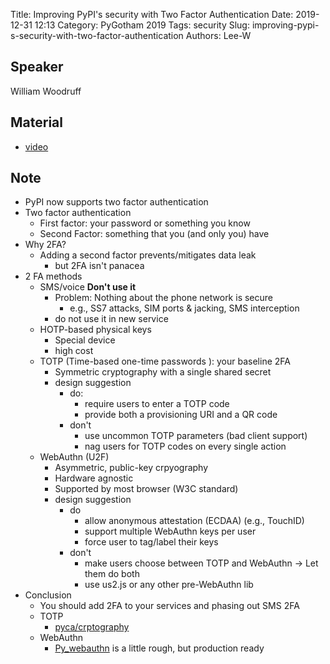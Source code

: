 Title: Improving PyPI's security with Two Factor Authentication
Date: 2019-12-31 12:13
Category: PyGotham 2019
Tags: security
Slug: improving-pypi-s-security-with-two-factor-authentication
Authors: Lee-W

## Speaker
William Woodruff

## Material
* [video](https://www.youtube.com/watch?v=xNZIxt-ABUs)

## Note
* PyPI now supports two factor authentication
* Two factor authentication
    * First factor: your password or something you know
    * Second Factor: something that you (and only you) have
* Why 2FA?
    * Adding a second factor prevents/mitigates data leak
        * but 2FA isn't panacea
* 2 FA methods
    * SMS/voice **Don't use it**
        * Problem: Nothing about the phone network is secure
            * e.g., SS7 attacks, SIM ports & jacking, SMS interception
        * do not use it in new service
    * HOTP-based physical keys
        * Special device
        * high cost
    * TOTP (Time-based one-time passwords ): your baseline 2FA
        * Symmetric cryptography with a single shared secret
        * design suggestion
            * do:
                * require users to enter a TOTP code
                * provide both a provisioning URI and a QR code
            * don't
                * use uncommon TOTP parameters (bad client support)
                * nag users for TOTP codes on every single action
    * WebAuthn (U2F)
        * Asymmetric, public-key crpyography
        * Hardware agnostic
        * Supported by most browser (W3C standard)
        * design suggestion
            * do
                * allow anonymous attestation (ECDAA) (e.g., TouchID)
                * support multiple WebAuthn keys per user
                * force user to tag/label their keys
            * don't
                * make users choose between TOTP and WebAuthn → Let them do both
                * use us2.js or any other pre-WebAuthn lib
* Conclusion
    * You should add 2FA to your services and phasing out SMS 2FA
    * TOTP
        * [pyca/crptography](https://github.com/pyca/cryptography)
    * WebAuthn
        * [Py_webauthn](https://github.com/duo-labs/py_webauthn) is a little rough, but production ready  

